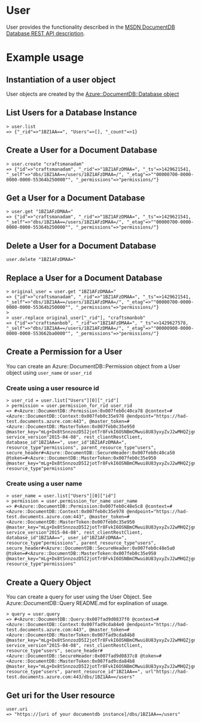 # User

User provides the functionality described in the [MSDN DocumentDB Database REST API description](https://msdn.microsoft.com/en-us/library/azure/dn782193.aspx).

# Example usage

## Instantiation of a user object

User objects are created by the [Azure::DocumentDB::Database object](/lib/database)

## List Users for a Database Instance
```
> user.list
=> {"_rid"=>"1BZ1AA==", "Users"=>[], "_count"=>1}
```

## Create a User for a Document Database

```
> user.create "craftsmanadam"
=> {"id"=>"craftsmanadam", "_rid"=>"1BZ1AFzDMAA=", "_ts"=>1429621541, "_self"=>"dbs/1BZ1AA==/users/1BZ1AFzDMAA=/", "_etag"=>""00000700-0000-0000-0000-55364b250000"", "_permissions"=>"permissions/"}
```

## Get a User for a Document Database

```
> user.get "1BZ1AFzDMAA="
=> {"id"=>"craftsmanadam", "_rid"=>"1BZ1AFzDMAA=", "_ts"=>1429621541, "_self"=>"dbs/1BZ1AA==/users/1BZ1AFzDMAA=/", "_etag"=>""00000700-0000-0000-0000-55364b250000"", "_permissions"=>"permissions/"}
```

## Delete a User for a Document Database

```
user.delete "1BZ1AFzDMAA="
```

## Replace a User for a Document Database
```
> original_user = user.get "1BZ1AFzDMAA="
=> {"id"=>"craftsmanadam", "_rid"=>"1BZ1AFzDMAA=", "_ts"=>1429621541, "_self"=>"dbs/1BZ1AA==/users/1BZ1AFzDMAA=/", "_etag"=>""00000700-0000-0000-0000-55364b250000"", "_permissions"=>"permissions/"}
>
> user.replace original_user["_rid"], "craftsmanbob"
=> {"id"=>"craftsmanbob", "_rid"=>"1BZ1AFzDMAA=", "_ts"=>1429627578, "_self"=>"dbs/1BZ1AA==/users/1BZ1AFzDMAA=/", "_etag"=>""00000900-0000-0000-0000-553662ba0000"", "_permissions"=>"permissions/"}
```

## Create a Permission for a User

You can create an Azure::DocumentDB::Permission object from a User object using `user_name` or `user_rid`

### Create using a user resource id
```
> user_rid = user.list["Users"][0]["_rid"]
> permission = user.permission_for_rid user_rid
=> #<Azure::DocumentDB::Permission:0x007feb0c40ca78 @context=#<Azure::DocumentDB::Context:0x007feb0c35e978 @endpoint="https://had-test.documents.azure.com:443", @master_token=#<Azure::DocumentDB::MasterToken:0x007feb0c35e950 @master_key="mLg+Dx8tSnnzozD5I2jotTr8FvkI6OSNBmCMwui8U83yxyZvJ2wMHQZjgnvvAfBW7HYJf3xlm/IRjAdRDcWfHw==">, service_version"2015-04-08", rest_clientRestClient, database_id"1BZ1AA==", user_id"1BZ1AFzDMAA=", resource_type"permissions", parent_resource_type"users", secure_header#<Azure::DocumentDB::SecureHeader:0x007feb0c40ca50 @token=#<Azure::DocumentDB::MasterToken:0x007feb0c35e950 @master_key="mLg+Dx8tSnnzozD5I2jotTr8FvkI6OSNBmCMwui8U83yxyZvJ2wMHQZjgnvvAfBW7HYJf3xlm/IRjAdRDcWfHw==">, resource_type"permissions"
```

### Create using a user name
```
> user_name = user.list["Users"][0]["id"]
> permission = user.permission_for_name user_name
=> #<Azure::DocumentDB::Permission:0x007feb0c48e5c8 @context=#<Azure::DocumentDB::Context:0x007feb0c35e978 @endpoint="https://had-test.documents.azure.com:443", @master_token=#<Azure::DocumentDB::MasterToken:0x007feb0c35e950 @master_key="mLg+Dx8tSnnzozD5I2jotTr8FvkI6OSNBmCMwui8U83yxyZvJ2wMHQZjgnvvAfBW7HYJf3xlm/IRjAdRDcWfHw==">, service_version"2015-04-08", rest_clientRestClient, database_id"1BZ1AA==", user_id"1BZ1AFzDMAA=", resource_type"permissions", parent_resource_type"users", secure_header#<Azure::DocumentDB::SecureHeader:0x007feb0c48e5a0 @token=#<Azure::DocumentDB::MasterToken:0x007feb0c35e950 @master_key="mLg+Dx8tSnnzozD5I2jotTr8FvkI6OSNBmCMwui8U83yxyZvJ2wMHQZjgnvvAfBW7HYJf3xlm/IRjAdRDcWfHw==">, resource_type"permissions"
```

## Create a Query Object

You can create a query for user using the User Object.  See Azure::DocumentDB::Query README.md for explination of usage.

```
> query = user.query
=> #<Azure::DocumentDB::Query:0x007fad9d0837f0 @context=#<Azure::DocumentDB::Context:0x007fad9cda84e0 @endpoint="https://had-test.documents.azure.com:443", @master_token=#<Azure::DocumentDB::MasterToken:0x007fad9cda84b8 @master_key="mLg+Dx8tSnnzozD5I2jotTr8FvkI6OSNBmCMwui8U83yxyZvJ2wMHQZjgnvvAfBW7HYJf3xlm/IRjAdRDcWfHw==">, service_version"2015-04-08", rest_clientRestClient, resource_type"users", secure_header#<Azure::DocumentDB::SecureHeader:0x007fad9d0837c8 @token=#<Azure::DocumentDB::MasterToken:0x007fad9cda84b8 @master_key="mLg+Dx8tSnnzozD5I2jotTr8FvkI6OSNBmCMwui8U83yxyZvJ2wMHQZjgnvvAfBW7HYJf3xlm/IRjAdRDcWfHw==">, resource_type"users", parent_resource_id"1BZ1AA==", url"https://had-test.documents.azure.com:443/dbs/1BZ1AA==/users"
```

## Get uri for the User resource
```
user.uri
=> "https://[uri of your documentdb instance]/dbs/1BZ1AA==/users"
```